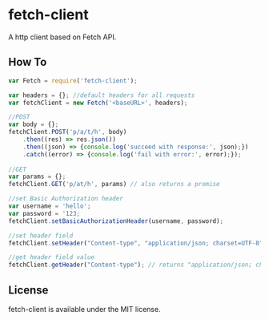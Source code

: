 # fetch-client

A http client based on Fetch API.

## How To
```javascript
var Fetch = require('fetch-client');

var headers = {}; //default headers for all requests
var fetchClient = new Fetch('<baseURL>', headers);

//POST
var body = {};
fetchClient.POST('p/a/t/h', body)
	.then((res) => res.json()) 
	.then((json) => {console.log('succeed with response:', json);})
	.catch((error) => {console.log('fail with error:', error);});
	
//GET
var params = {};
fetchClient.GET('p/at/h', params) // also returns a promise

//set Basic Authorization header
var username = 'hello';
var password = '123;
fetchClient.setBasicAuthorizationHeader(username, password);

//set header field
fetchClient.setHeader("Content-type", "application/json; charset=UTF-8");

//get header field value
fetchClient.getHeader("Content-type"); // returns "application/json; charset=UTF-8"

```

## License
fetch-client is available under the MIT license.
